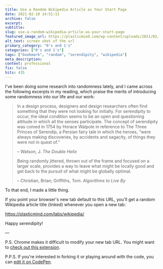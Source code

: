 ```yaml
---
title: Use a Random Wikipedia Article as Your Start Page
date: 2021-02-10 14:51:11
archive: false
excerpt: 
subtitle: 
slug: use-a-random-wikipedia-article-as-your-start-page
featured_image_url: https://plasticmind.com/wp-content/uploads/2021/02/Screen-Shot-2021-02-10-at-1.47.58-PM.png
alt_text: screen shot of the url
primary_category: "0's and 1's"
categories: ["0's and 1's"]
tags: ["bookmark", "random", "serendipity", "wikipedia"]
meta_description: 
context: professional
fix: false
hits: 435
---
```


<div class="" data-block="true" data-editor="3keuh" data-offset-key="avviq-0-0">
<div class="public-DraftStyleDefault-block public-DraftStyleDefault-ltr" data-offset-key="avviq-0-0"><span data-offset-key="avviq-0-0">I've been doing some research into randomness lately, and I came across the following excerpts in my reading, which praise the merits of introducing some randomness into our life and our work:
</span></div>
<blockquote>
<div data-offset-key="avviq-0-0">

In a design process, designers and design researchers often find something that they were not looking for initially. For serendipity to occur, the ideal condition seems to be an open and questioning attitude in which all the senses participate. The concept of serendipity was coined in 1754 by Horace Walpole in reference to The Three Princes of Serendip, a Persian fairy tale in which the heroes, “were always making discoveries, by accidents and sagacity, of things they were not in quest of.”

– Watson, J. *The Double Helix*

Being randomly jittered, thrown out of the frame and focused on a larger scale, provides a way to leave what might be locally good and get back to the pursuit of what might be globally optimal.

– Christian, Brian; Griffiths, Tom. *Algorithms to Live By*

</div></blockquote>
</div>

<div class="" data-block="true" data-editor="3keuh" data-offset-key="4fe23-0-0">
<div class="public-DraftStyleDefault-block public-DraftStyleDefault-ltr" data-offset-key="4fe23-0-0"><span data-offset-key="4fe23-0-0">To that end, I made a little thing. </span></div>
<div class="public-DraftStyleDefault-block public-DraftStyleDefault-ltr" data-offset-key="4fe23-0-0">

<span data-offset-key="4fe23-0-0">If you point</span> your browser's new tab default to this URL, you'll get a random Wikipedia article title (linked) whenever you open a new tab:

<a href="https://plasticmind.com/labs/wikipedia/">https://plasticmind.com/labs/wikipedia/</a>

</div>
</div>

<div data-offset-key="4fe23-0-0">

Happy serendipity!

—

P.S. Chrome makes it difficult to modify your new tab URL. You might want to <a href="https://chrome.google.com/webstore/detail/custom-new-tab-url/mmjbdbjnoablegbkcklggeknkfcjkjia">check out this extension</a>.

P.P.S. If you're interested in forking it or playing around with the code, you can <a href="https://codepen.io/plasticmind/pen/vYyKrRm">edit it on CodePen</a>.

</div>